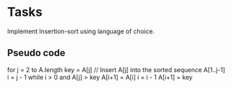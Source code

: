 # Tasks

Implement Insertion-sort using language of choice.

## Pseudo code 

for j = 2 to A.length
    key = A[j]
    // Insert A[j] into the sorted sequence A[1..j-1]
    i = j - 1
    while i > 0 and A[j] > key
        A[i+1] = A[i]
        i = i - 1
    A[i+1] = key